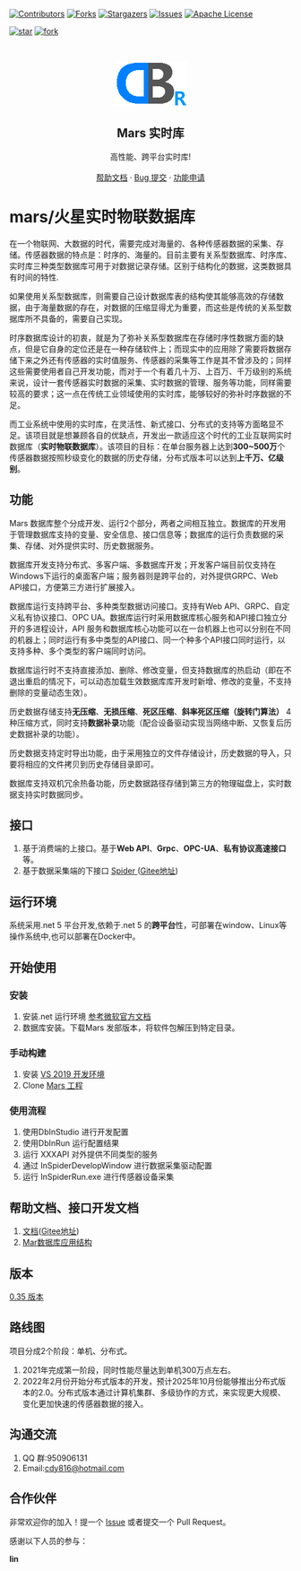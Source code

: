 [![Contributors][contributors-shield]][contributors-url]
[![Forks][forks-shield]][forks-url]
[![Stargazers][stars-shield]][stars-url]
[![Issues][issues-shield]][issues-url]
[![Apache License][license-shield]][license-url]

[![star](https://gitee.com/chongdaoyang/mars/badge/star.svg?theme=white)](https://gitee.com/chongdaoyang/mars/stargazers)
[![fork](https://gitee.com/chongdaoyang/mars/badge/fork.svg?theme=white)](https://gitee.com/chongdaoyang/mars/members)

<!-- PROJECT LOGO -->
<br />
<p align="center">
  <a href="https://github.com/cdy816/mars">
    <img src="/Doc/Images/mrdbr.png" alt="Logo" width="128" height="80">
  </a>

  <h2 align="center">Mars 实时库</h2>
 
  <p align="center">
    高性能、跨平台实时库!        
    <br />
    <br />
    <a href="https://github.com/cdy816/mars/tree/master/Doc">帮助文档</a>
    ·
    <a href="https://github.com/cdy816/mars/issues">Bug 提交</a>
    ·
    <a href="https://github.com/cdy816/mars/issues">功能申请</a>
  </p>
</p>

# mars/火星实时物联数据库

 在一个物联网、大数据的时代，需要完成对海量的、各种传感器数据的采集、存储。传感器数据的特点是：时序的、海量的。目前主要有关系型数据库、时序库、实时库三种类型数据库可用于对数据记录存储。区别于结构化的数据，这类数据具有时间的特性.
   
   如果使用关系型数据库，则需要自己设计数据库表的结构使其能够高效的存储数据，由于海量数据的存在，对数据的压缩显得尤为重要，而这些是传统的关系型数据库所不具备的，需要自己实现。
   
   时序数据库设计的初衷，就是为了弥补关系型数据库在存储时序性数据方面的缺点，但是它自身的定位还是在一种存储软件上；而现实中的应用除了需要将数据存储下来之外还有传感器的实时值服务、传感器的采集等工作是其不曾涉及的；同样这些需要使用者自己开发功能，而对于一个有着几十万、上百万、千万级别的系统来说，设计一套传感器实时数据的采集、实时数据的管理、服务等功能，同样需要较高的要求；这一点在传统工业领域使用的实时库，能够较好的弥补时序数据的不足。
   
   而工业系统中使用的实时库，在灵活性、新式接口、分布式的支持等方面略显不足。该项目就是想兼顾各自的优缺点，开发出一款适应这个时代的工业互联网实时数据库（**实时物联数据库**）。该项目的目标：在单台服务器上达到**300~500万**个传感器数据按照秒级变化的数据的历史存储，分布式版本可以达到**上千万、亿级别**。

## 功能

  Mars 数据库整个分成开发、运行2个部分，两者之间相互独立。数据库的开发用于管理数据库支持的变量、安全信息、接口信息等；数据库的运行负责数据的采集、存储、对外提供实时、历史数据服务。
  
  数据库开发支持分布式、多客户端、多数据库开发；开发客户端目前仅支持在Windows下运行的桌面客户端；服务器则是跨平台的，对外提供GRPC、Web API接口，方便第三方进行扩展接入。
  
  数据库运行支持跨平台、多种类型数据访问接口。支持有Web API、GRPC、自定义私有协议接口、OPC UA。数据库运行时采用数据库核心服务和API接口独立分开的多进程设计，API 服务和数据库核心功能可以在一台机器上也可以分别在不同的机器上；同时运行有多中类型的API接口、同一个种多个API接口同时运行，以支持多种、多个类型的客户端同时访问。
  
  数据库运行时不支持直接添加、删除、修改变量，但支持数据库的热启动（即在不退出重启的情况下，可以动态加载生效数据库库开发时新增、修改的变量，不支持删除的变量动态生效）。
  
  历史数据存储支持**无压缩**、**无损压缩**、**死区压缩**、**斜率死区压缩（旋转门算法）** 4种压缩方式，同时支持**数据补录**功能（配合设备驱动实现当网络中断、又恢复后历史数据补录的功能）。
  
  历史数据支持定时导出功能，由于采用独立的文件存储设计，历史数据的导入，只要将相应的文件拷贝到历史存储目录即可。
  
  数据库支持双机冗余热备功能，历史数据路径存储到第三方的物理磁盘上，实时数据支持实时数据同步。

## 接口
1. 基于消费端的上接口。基于**Web API**、**Grpc**、**OPC-UA**、**私有协议高速接口**等。
2. 基于数据采集端的下接口 [Spider ](https://github.com/cdy816/Spider) ([Gitee地址](https://gitee.com/chongdaoyang/Spider))

## 运行环境
系统采用.net 5 平台开发,依赖于.net 5 的**跨平台**性，可部署在window、Linux等操作系统中,也可以部署在Docker中。 

## 开始使用

### 安装

 1. 安装.net 运行环境 [参考微软官方文档](https://dotnet.microsoft.com/download/dotnet/5.0)
 2. 数据库安装。下载Mars 发部版本，将软件包解压到特定目录。

### 手动构建

 1. 安装 [VS 2019 开发环境](https://visualstudio.microsoft.com/zh-hans/vs/)
 2. Clone [Mars 工程](https://github.com/cdy816/mars)


### 使用流程

 1. 使用DbInStudio 进行开发配置
 2. 使用DbInRun 运行配置结果
 3. 运行 XXXAPI 对外提供不同类型的服务
 4. 通过 InSpiderDevelopWindow 进行数据采集驱动配置
 5. 运行 InSpiderRun.exe 进行传感器设备采集


## 帮助文档、接口开发文档
1. [文档](https://github.com/cdy816/mars/tree/master/Doc)([Gitee地址](https://gitee.com/chongdaoyang/mars/tree/master/Doc))
2. [Mar数据库应用结构](https://my.oschina.net/u/3520380/blog/4288058)

## 版本
[0.35 版本](https://github.com/cdy816/mars/releases/tag/V0.35)

## 路线图
项目分成2个阶段：单机、分布式。

1. 2021年完成第一阶段，同时性能尽量达到单机300万点左右。
2. 2022年2月份开始分布式版本的开发，预计2025年10月份能够推出分布式版本的2.0。分布式版本通过计算机集群、多级协作的方式，来实现更大规模、变化更加快速的传感器数据的接入。

## 沟通交流

1. QQ 群:950906131
2. Email:cdy816@hotmail.com

## 合作伙伴

非常欢迎你的加入！提一个 [Issue](https://github.com/cdy816/mars/issues)  或者提交一个 Pull Request。

感谢以下人员的参与：

  **lin**

<!-- MARKDOWN LINKS & IMAGES -->
<!-- https://www.markdownguide.org/basic-syntax/#reference-style-links -->
[contributors-shield]: https://img.shields.io/github/contributors/cdy816/mars.svg?style=for-the-badge
[contributors-url]: https://github.com/cdy816/mars/graphs/contributors
[forks-shield]: https://img.shields.io/github/forks/cdy816/mars.svg?style=for-the-badge
[forks-url]:https://github.com/cdy816/mars/network/members
[stars-shield]: https://img.shields.io/github/stars/cdy816/mars.svg?style=for-the-badge
[stars-url]:https://github.com/cdy816/mars/stargazers
[issues-shield]: https://img.shields.io/github/issues/cdy816/mars.svg?style=for-the-badge
[issues-url]:https://github.com/cdy816/mars/issues
[license-shield]: https://img.shields.io/github/license/cdy816/mars.svg?style=for-the-badge
[license-url]: https://github.com/cdy816/mars/blob/master/LICENSE.txt
[product-screenshot]:https://github.com/cdy816/mars/blob/master/Doc/Images/DbInStudio.png

